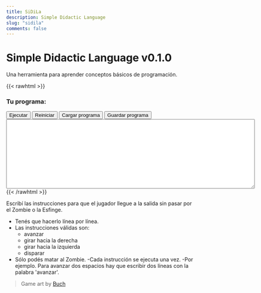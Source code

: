 ```yaml
---
title: SiDiLa
description: Simple Didactic Language
slug: "sidila"
comments: false
---
```


# Simple Didactic Language v0.1.0

Una herramienta para aprender conceptos básicos de programación.

{{< rawhtml >}}
<div id="container">
  <canvas id="canvas" class="canvas" width="256" height="256"></canvas>
</div>
<div id="message" class="message"></div>
<h3>Tu programa:</h3>
<div>
  <button id="run" class="sidila-button">Ejecutar</button>
  <button id="reset" class="sidila-button">Reiniciar</button>
  <button id="load" class="sidila-button">Cargar programa</button>
  <button id="save" class="sidila-button">Guardar programa</button>
</div>
<textarea id="code" class="source-code" cols="80" rows="12">
</textarea>
<script type="text/javascript" src="/sidila/peg.js"></script>
<script type="text/javascript" src="/sidila/sidila.js"></script>
{{< /rawhtml >}}

Escribí las instrucciones para que el jugador llegue a la salida sin pasar por el Zombie o la Esfinge.
- Tenés que hacerlo línea por línea.
- Las instrucciones válidas son:
  - avanzar
  - girar hacia la derecha
  - girar hacia la izquierda
  - disparar
- Sólo podés matar al Zombie.
-Cada instrucción se ejecuta una vez.
-Por ejemplo. Para avanzar dos espacios hay que escribir dos líneas con la palabra 'avanzar'.

> Game art by [Buch](https://opengameart.org/users/buch)